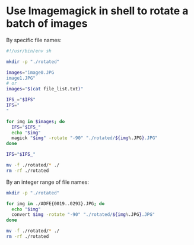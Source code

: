 # Use Imagemagick in shell to rotate a batch of images

By specific file names:

```sh
#!/usr/bin/env sh

mkdir -p "./rotated"

images="image0.JPG
image1.JPG"
# or
images="$(cat file_list.txt)"

IFS_="$IFS"
IFS="
"

for img in $images; do
  IFS="$IFS_"
  echo "$img"
  magick "$img" -rotate "-90" "./rotated/${img%.JPG}.JPG"
done

IFS="$IFS_"

mv -f ./rotated/* ./
rm -rf ./rotated
```

By an integer range of file names:

```sh
mkdir -p "./rotated"

for img in ./ADFE{0019..0293}.JPG; do
  echo "$img"
  convert $img -rotate "-90" "./rotated/${img%.JPG}.JPG"
done

mv -f ./rotated/* ./
rm -rf ./rotated
```
